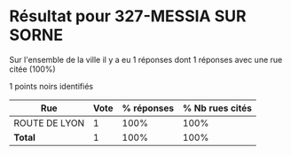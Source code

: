 # Résultat pour 327-MESSIA SUR SORNE

Sur l'ensemble de la ville il y a eu 1 réponses dont 1 réponses avec une rue citée (100%)

1 points noirs identifiés

| Rue | Vote | % réponses | % Nb rues cités|
|-----|------|------------|----------------|
| ROUTE DE LYON | 1 | 100% | 100%|
| **Total** | 1 | 100% | 100%|
